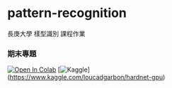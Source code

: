 # pattern-recognition
長庚大學 樣型識別 課程作業
### 期末專題
[![Open In Colab](https://colab.research.google.com/assets/colab-badge.svg)](https://colab.research.google.com/drive/1i36ztjsN8RpKBSQnK-rn8dY1MCSbne8Y#scrollTo=fPs3FKGvKekB)
[![Kaggle](https://kaggle.com/static/images/open-in-kaggle.svg)] (https://www.kaggle.com/loucadgarbon/hardnet-gpu)
